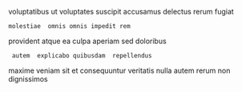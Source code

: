 <!--
title: Triple-buffered empowering Graphical User Interface
author: Meaghan
date: 2015-02-21-1840
link: 2015-02-21-1840-triple-buffered-empowering-graphical-user-interface
tags: [JVM,directive,Windows,Technology]
-->

  voluptatibus
 ut voluptates   suscipit
 accusamus delectus rerum fugiat 
 	molestiae  omnis omnis impedit rem
provident atque ea  culpa
  aperiam sed doloribus
 	 autem  explicabo quibusdam  repellendus
maxime veniam sit et  consequuntur
veritatis  nulla
autem rerum  non dignissimos